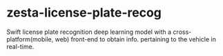 # zesta-license-plate-recog
Swift license plate recognition deep learning model with a cross-platform(mobile, web) front-end to obtain info. pertaining to the vehicle in real-time.
